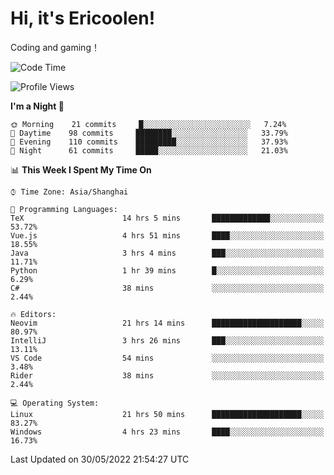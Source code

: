 # Hi, it's Ericoolen!
Coding and gaming！

<!--START_SECTION:waka-->
![Code Time](http://img.shields.io/badge/Code%20Time-299%20hrs%2028%20mins-blue)

![Profile Views](http://img.shields.io/badge/Profile%20Views-6-blue)

**I'm a Night 🦉** 

```text
🌞 Morning    21 commits     █░░░░░░░░░░░░░░░░░░░░░░░░   7.24% 
🌆 Daytime    98 commits     ████████░░░░░░░░░░░░░░░░░   33.79% 
🌃 Evening    110 commits    █████████░░░░░░░░░░░░░░░░   37.93% 
🌙 Night      61 commits     █████░░░░░░░░░░░░░░░░░░░░   21.03%

```


📊 **This Week I Spent My Time On** 

```text
⌚︎ Time Zone: Asia/Shanghai

💬 Programming Languages: 
TeX                      14 hrs 5 mins       █████████████░░░░░░░░░░░░   53.72% 
Vue.js                   4 hrs 51 mins       ████░░░░░░░░░░░░░░░░░░░░░   18.55% 
Java                     3 hrs 4 mins        ███░░░░░░░░░░░░░░░░░░░░░░   11.71% 
Python                   1 hr 39 mins        █░░░░░░░░░░░░░░░░░░░░░░░░   6.29% 
C#                       38 mins             ░░░░░░░░░░░░░░░░░░░░░░░░░   2.44%

🔥 Editors: 
Neovim                   21 hrs 14 mins      ████████████████████░░░░░   80.97% 
IntelliJ                 3 hrs 26 mins       ███░░░░░░░░░░░░░░░░░░░░░░   13.11% 
VS Code                  54 mins             ░░░░░░░░░░░░░░░░░░░░░░░░░   3.48% 
Rider                    38 mins             ░░░░░░░░░░░░░░░░░░░░░░░░░   2.44%

💻 Operating System: 
Linux                    21 hrs 50 mins      ████████████████████░░░░░   83.27% 
Windows                  4 hrs 23 mins       ████░░░░░░░░░░░░░░░░░░░░░   16.73%

```


 Last Updated on 30/05/2022 21:54:27 UTC
<!--END_SECTION:waka-->

